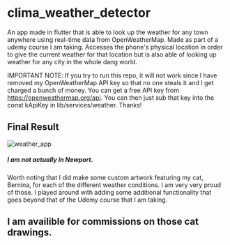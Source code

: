 # clima_weather_detector

An app made in flutter that is able to look up the weather for any town anywhere using real-time data from OpenWeatherMap. Made as part of a udemy course I am taking. Accesses the phone's physical location in order to give the current weather for that location but is also able of looking up weather for any city in the whole dang world. 

IMPORTANT NOTE: If you try to run this repo, it will not work since I have removed my OpenWeatherMap API key so that no one steals it and I get charged a bunch of money. You can get a free API key from https://openweathermap.org/api. You can then just sub that key into the const kApiKey in lib/services/weather. Thanks!

## Final Result
![weather_app](https://user-images.githubusercontent.com/79337953/131199209-caed8a8a-a93b-4dc7-a420-b71e299bde61.gif)

##### I am not actually in Newport. 

Worth noting that I did make some custom artwork featuring my cat, Bernina, for each of the different weather conditions. I am very very proud of those. I played around with adding some additional functionality that goes beyond that of the Udemy course that I am taking. 


## I am availible for commissions on those cat drawings. 
